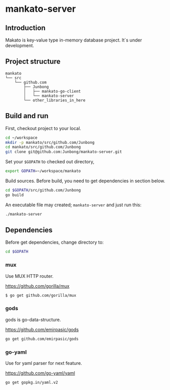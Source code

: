 # mankato-server


## Introduction
Makato is key-value type in-memory database project.
It`s under development.


## Project structure
```
mankato
└── src
    └── github.com  
        ├── Junbong
        │   ├── mankato-go-client
        │   └── mankato-server
        └── other_libraries_in_here  
```


## Build and run
First, checkout project to your local.
```sh
cd ~/workspace
mkdir -p mankato/src/github.com/Junbong
cd mankato/src/github.com/Junbong
git clone git@github.com:Junbong/mankato-server.git
```

Set your `$GOPATH` to checked out directory,
```sh
export GOPATH=~/workspace/mankato
```

Build sources. Before build, you need to get dependencies in section below.
```sh
cd $GOPATH/src/github.com/Junbong
go build
```

An executable file may created; `mankato-server` and just run this:
```sh
./mankato-server
```


## Dependencies
Before get dependencies, change directory to:
```sh
cd $GOPATH
```

### mux
Use MUX HTTP router.

https://github.com/gorilla/mux
```sh
$ go get github.com/gorilla/mux
```

### gods
gods is go-data-structure.

https://github.com/emirpasic/gods
```sh
go get github.com/emirpasic/gods
```


### go-yaml
Use for yaml parser for next feature.

https://github.com/go-yaml/yaml
```sh
go get gopkg.in/yaml.v2
```
